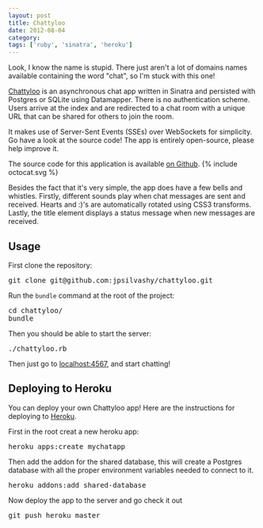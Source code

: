 ```yaml
---
layout: post
title: Chattyloo
date: 2012-08-04
category:
tags: ['ruby', 'sinatra', 'heroku']
---
```


Look, I know the name is stupid. There just aren't a lot of domains names available containing the word "chat", so I'm stuck with this one!

[Chattyloo](http://chattyloo.com) is an asynchronous chat app written in Sinatra and persisted with Postgres or SQLite using Datamapper. There is no authentication scheme. Users arrive at the index and are redirected to a chat room with a unique URL that can be shared for others to join the room.

It makes use of Server-Sent Events (SSEs) over WebSockets for simplicity. Go have a look at the source code! The app is entirely open-source, please help improve it.

<div class='callout github'>
  The source code for this application is available <a href='http://github.com/jpsilvashy/chattyloo'>on Github</a>.
  {% include octocat.svg %}
</div>

Besides the fact that it's very simple, the app does have a few bells and whistles. Firstly, different sounds play when chat messages are sent and received. Hearts and :)'s are automatically rotated using CSS3 transforms. Lastly, the title element displays a status message when new messages are received.

## Usage

First clone the repository:

<pre>
git clone git@github.com:jpsilvashy/chattyloo.git
</pre>

Run the `bundle` command at the root of the project:

<pre>
cd chattyloo/
bundle
</pre>

Then you should be able to start the server:

<pre>
./chattyloo.rb
</pre>

Then just go to [localhost:4567](http://localhost:4567), and start chatting!

## Deploying to Heroku

You can deploy your own Chattyloo app! Here are the instructions for deploying to [Heroku](http://heroku.com).

First in the root creat a new heroku app:

<pre>
heroku apps:create mychatapp
</pre>

Then add the addon for the shared database, this will create a Postgres database with all the proper environment variables needed to connect to it.

<pre>
heroku addons:add shared-database
</pre>

Now deploy the app to the server and go check it out

<pre>
git push heroku master
</pre>
